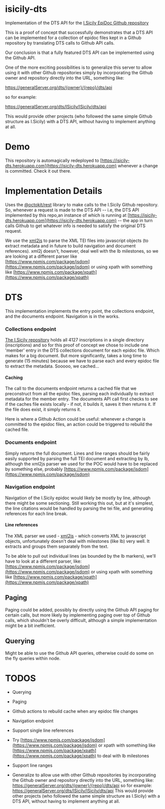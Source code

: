 # isicily-dts

Implementation of the DTS API for the [I.Sicily EpiDoc Github repository](https://github.com/ISicily/ISicily)

This is a proof of concept that successfully demonstrates that a DTS API can be implemented for a collection of epidoc files kept in a Github repository by translating DTS calls to Github API calls.

Our conclusion is that a fully featured DTS API can be implemented using the Github API.

One of the more exciting possibilities is to generalize this server to allow using it with other Github repositories simply by incorporating the Github owner and repository directly into the URL, something like:  

https://generalServer.org/dts/{owner}/{repo}/dts/api  

so for example:  

https://generalServer.org/dts/ISicily/ISicily/dts/api  

This would provide other projects (who followed the same simple Github structure as I.Sicily) with a DTS API, without having to implement anything at all.

# Demo

This repository is automagically redeployed to [https://isicily-dts.herokuapp.com](https://isicily-dts.herokuapp.com) whenever a change is committed.  Check it out there.

# Implementation Details

Uses the [@octokit/rest](https://www.npmjs.com/package/@octokit/rest) library to make calls to the I.Sicily Github repository.  So, whenever a request is made to the DTS API -- i.e, the DTS 
API implemented by this repo,an instance of which is running at [https://isicily-dts.herokuapp.com](https://isicily-dts.herokuapp.com) -- the app in turn calls Github to get whatever info is needed to satisfy the original DTS request.

We use the [xml2js](https://www.npmjs.com/package/xml2js) to parse the XML TEI files into javascript objects (to extract metadata and in future to build navigation and document references).  xml2j doesn't, however, deal well with the lb milestones, so we are looking at a different parser like [https://www.npmjs.com/package/jsdom](https://www.npmjs.com/package/jsdom) or using xpath with something like [https://www.npmjs.com/package/xpath](https://www.npmjs.com/package/xpath)

# DTS

This implementation implements the entry point, the collections endpoint, and the documents endpoint.  Navigation is in the works.

### Collections endpoint

[The I.Sicily repository](https://github.com/ISicily/ISicily) holds all 4127 inscriptions in a single directory (inscriptions) and so for this proof of concept we chose to include one 'member' entry in the DTS collections document for each epidoc file.  Which makes for a big document.  But more significantly, takes a long time to generate (15 minutes) because we have to parse each and every epidoc file to extract the metadata.  Sooooo, we cached...

#### Caching

The call to the documents endpoint returns a cached file that we preconstruct from all the epidoc files, parsing each individually to extract metadata for the member entry.  The documents API call first checks to see if the caches file exists locally - if not, it builds it, saves it then returns it.  If the file does exist, it simply returns it.  

Here is where a Github Action could be useful:  whenever a change is committed to the epidoc files, an action could be triggered to rebuild the cached file.

### Documents endpoint

Simply returns the full document.  Lines and line ranges should be fairly easily supported by parsing the full TEI document and extracting by lb, although the xml2js parser we used for the POC would have to be replaced by something else, probably [https://www.npmjs.com/package/jsdom](https://www.npmjs.com/package/jsdom)

### Navigation endpoint

Navigation of the I.Sicily epidoc would likely be mostly by line, although there might be some sectioning.  Still working this out, but at it's simplest, the line citations would be handled by parsing the tei file, and generating references for each line break.

#### Line references

The XML parser we used - [xml2js](https://www.npmjs.com/package/xml2js) - which converts XML to javascript objects, unfortunately doesn't deal with milestones (like lb) very well.  It extracts and groups them separately from the text.

To be able to pull out individual lines (as bounded by the lb markers), we'll have to look at a different parser, like:  [https://www.npmjs.com/package/jsdom](https://www.npmjs.com/package/jsdom) or using xpath with something like [https://www.npmjs.com/package/xpath](https://www.npmjs.com/package/xpath)

## Paging

Paging could be added, possibly by directly using the Github API paging for certain calls, but more likely by implementing paging over top of Github calls, which shouldn't be overly difficult, although a simple implementation might be a bit inefficient.

## Querying

Might be able to use the Github API queries, otherwise could do some on the fly queries within node.

# TODOS

- Querying

- Paging

- Github actions to rebuild cache when any epidoc file changes

- Navigation endpoint

- Support single line references

- Try [https://www.npmjs.com/package/jsdom](https://www.npmjs.com/package/jsdom) or xpath with something like [https://www.npmjs.com/package/xpath](https://www.npmjs.com/package/xpath) to deal with lb milestones

- Support line ranges

- Generalize to allow use with other Github repositories by incorporating the Github owner and repository directly into the URL, something like:  https://generalServer.org/dts/{owner}/{repo}/dts/api  so for example:  https://generalServer.org/dts/ISicily/ISicily/dts/api  This would provide other projects (who followed the same simple structure as I.Sicily) with a DTS API, without having to implement anything at all.

